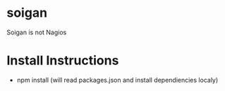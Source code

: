 soigan
======

Soigan is not Nagios

Install Instructions
====================

 * npm install (will read packages.json and install dependiencies localy)
